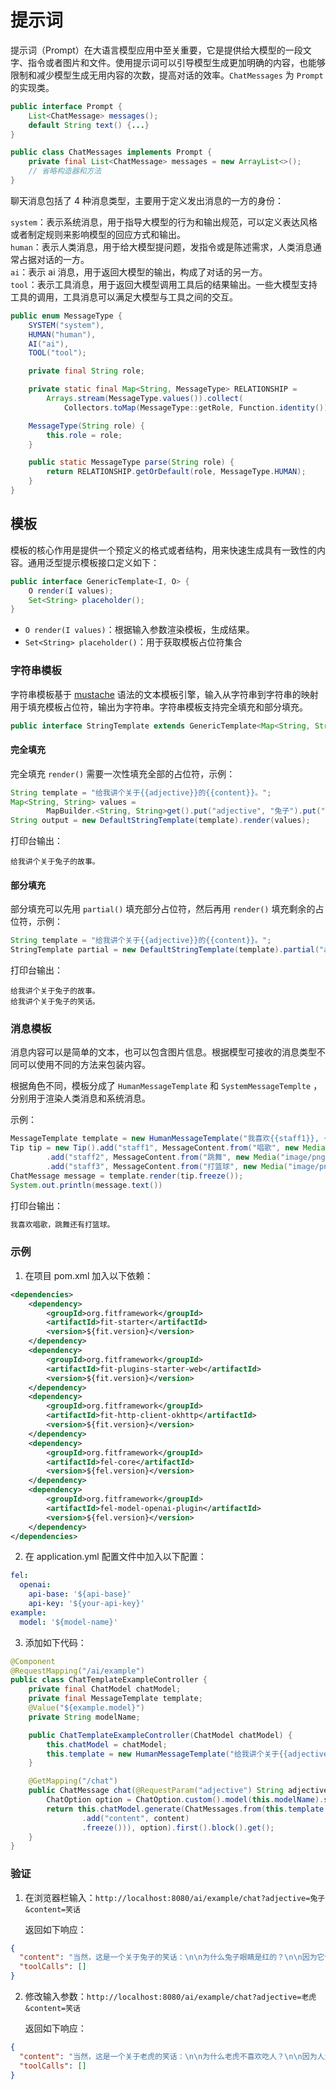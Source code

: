 # 提示词

提示词（Prompt）在大语言模型应用中至关重要，它是提供给大模型的一段文字、指令或者图片和文件。使用提示词可以引导模型生成更加明确的内容，也能够限制和减少模型生成无用内容的次数，提高对话的效率。`ChatMessages` 为 `Prompt` 的实现类。

``` java
public interface Prompt {
    List<ChatMessage> messages();
    default String text() {...}
}

public class ChatMessages implements Prompt {
    private final List<ChatMessage> messages = new ArrayList<>();
    // 省略构造器和方法
}
```

聊天消息包括了 4 种消息类型，主要用于定义发出消息的一方的身份：

`system`：表示系统消息，用于指导大模型的行为和输出规范，可以定义表达风格或者制定规则来影响模型的回应方式和输出。<br>
`human`：表示人类消息，用于给大模型提问题，发指令或是陈述需求，人类消息通常占据对话的一方。<br>
`ai`：表示 ai 消息，用于返回大模型的输出，构成了对话的另一方。<br>
`tool`：表示工具消息，用于返回大模型调用工具后的结果输出。一些大模型支持工具的调用，工具消息可以满足大模型与工具之间的交互。

``` java
public enum MessageType {
    SYSTEM("system"),
    HUMAN("human"),
    AI("ai"),
    TOOL("tool");

    private final String role;

    private static final Map<String, MessageType> RELATIONSHIP =
        Arrays.stream(MessageType.values()).collect(
            Collectors.toMap(MessageType::getRole, Function.identity()));

    MessageType(String role) {
        this.role = role;
    }

    public static MessageType parse(String role) {
        return RELATIONSHIP.getOrDefault(role, MessageType.HUMAN);
    }
}
```

## 模板

模板的核心作用是提供一个预定义的格式或者结构，用来快速生成具有一致性的内容。通用泛型提示模板接口定义如下：

``` java
public interface GenericTemplate<I, O> {
    O render(I values);
    Set<String> placeholder();
}
```

- `O render(I values)`：根据输入参数渲染模板，生成结果。
- `Set<String> placeholder()`：用于获取模板占位符集合

### 字符串模板

字符串模板基于 [mustache](https://mustache.github.io/) 语法的文本模板引擎，输入从字符串到字符串的映射用于填充模板占位符，输出为字符串。字符串模板支持完全填充和部分填充。

``` java
public interface StringTemplate extends GenericTemplate<Map<String, String>, String> {}
```

#### 完全填充

完全填充 `render()` 需要一次性填充全部的占位符，示例：

``` java
String template = "给我讲个关于{{adjective}}的{{content}}。";
Map<String, String> values = 
        MapBuilder.<String, String>get().put("adjective", "兔子").put("content", "故事").build();
String output = new DefaultStringTemplate(template).render(values);
```

打印台输出：

```plaintext
给我讲个关于兔子的故事。
```

#### 部分填充

部分填充可以先用 `partial()` 填充部分占位符，然后再用 `render()` 填充剩余的占位符，示例：

``` java
String template = "给我讲个关于{{adjective}}的{{content}}。";
StringTemplate partial = new DefaultStringTemplate(template).partial("adjective", "兔子");
```

打印台输出：

```plaintext
给我讲个关于兔子的故事。
给我讲个关于兔子的笑话。
```

### 消息模板

消息内容可以是简单的文本，也可以包含图片信息。根据模型可接收的消息类型不同可以使用不同的方法来包装内容。

根据角色不同，模板分成了 `HumanMessageTemplate` 和 `SystemMessageTemplte` ，分别用于渲染人类消息和系统消息。

示例：

``` java
MessageTemplate template = new HumanMessageTemplate("我喜欢{{staff1}}, {{staff2}}还有{{staff3}}");
Tip tip = new Tip().add("staff1", MessageContent.from("唱歌", new Media("image/png", "singing.png")))
        .add("staff2", MessageContent.from("跳舞", new Media("image/png", "dance.png")))
        .add("staff3", MessageContent.from("打篮球", new Media("image/png", "basketball.png")));
ChatMessage message = template.render(tip.freeze());
System.out.println(message.text())
```

打印台输出：

```markdown
我喜欢唱歌，跳舞还有打篮球。
```

### 示例

1. 在项目 pom.xml 加入以下依赖：

``` xml
<dependencies>
    <dependency>
        <groupId>org.fitframework</groupId>
        <artifactId>fit-starter</artifactId>
        <version>${fit.version}</version>
    </dependency>
    <dependency>
        <groupId>org.fitframework</groupId>
        <artifactId>fit-plugins-starter-web</artifactId>
        <version>${fit.version}</version>
    </dependency>
    <dependency>
        <groupId>org.fitframework</groupId>
        <artifactId>fit-http-client-okhttp</artifactId>
        <version>${fit.version}</version>
    </dependency>
    <dependency>
        <groupId>org.fitframework</groupId>
        <artifactId>fel-core</artifactId>
        <version>${fel.version}</version>
    </dependency>
    <dependency>
        <groupId>org.fitframework</groupId>
        <artifactId>fel-model-openai-plugin</artifactId>
        <version>${fel.version}</version>
    </dependency>
</dependencies>
```

2. 在 application.yml 配置文件中加入以下配置：

```yaml
fel:
  openai:
    api-base: '${api-base}'
    api-key: '${your-api-key}'
example:
  model: '${model-name}'
```

3. 添加如下代码：

``` java
@Component
@RequestMapping("/ai/example")
public class ChatTemplateExampleController {
    private final ChatModel chatModel;
    private final MessageTemplate template;
    @Value("${example.model}")
    private String modelName;

    public ChatTemplateExampleController(ChatModel chatModel) {
        this.chatModel = chatModel;
        this.template = new HumanMessageTemplate("给我讲个关于{{adjective}}的{{content}}。");
    }

    @GetMapping("/chat")
    public ChatMessage chat(@RequestParam("adjective") String adjective, @RequestParam("content") String content) {
        ChatOption option = ChatOption.custom().model(this.modelName).stream(false).build();
        return this.chatModel.generate(ChatMessages.from(this.template.render(Tip.from("adjective", adjective)
                .add("content", content)
                .freeze())), option).first().block().get();
    }
}
```

### 验证

1. 在浏览器栏输入：`http://localhost:8080/ai/example/chat?adjective=兔子&content=笑话`

   返回如下响应：

```json
{
  "content": "当然，这是一个关于兔子的笑话：\n\n为什么兔子眼睛是红的？\n\n因为它们胡萝卜吃太多了，以至于连看眼科医生的时候，医生都说：“你的眼睛真胡萝卜！” \n\n不过，兔子听到医生这么说，反而很高兴，因为它一直想成为一个“胡萝卜”眼的超级英雄。所以，它决定多吃胡萝卜，让眼睛变得更红，成为森林里的“胡萝卜眼兔侠”！\n\n当然，这只是个笑话，实际上兔子眼睛红是因为它们的眼睛里有丰富的血管，而不是因为吃太多胡萝卜。",
  "toolCalls": []
}
```

2. 修改输入参数：`http://localhost:8080/ai/example/chat?adjective=老虎&content=笑话`

   返回如下响应：

```json
{
  "content": "当然，这是一个关于老虎的笑话：\n\n为什么老虎不喜欢吃人？\n\n因为人太多骨头了！\n\n希望这能让你开心一笑！",
  "toolCalls": []
}
```
